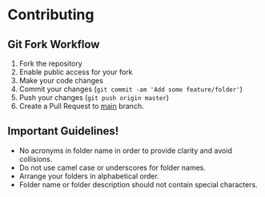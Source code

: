 # Contributing

## Git Fork Workflow

1. Fork the repository
1. Enable public access for your fork
1. Make your code changes
1. Commit your changes (`git commit -am 'Add some feature/folder'`)
1. Push your changes (`git push origin master`)
1. Create a Pull Request to [main](https://github.com/liquibase/liquibase-mongodb) branch.

## Important Guidelines!

- No acronyms in folder name in order to provide clarity and avoid collisions.
- Do not use camel case or underscores for folder names.
- Arrange your folders in alphabetical order.
- Folder name or folder description should not contain special characters.